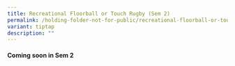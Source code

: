 ```yaml
---
title: Recreational Floorball or Touch Rugby (Sem 2)
permalink: /holding-folder-not-for-public/recreational-floorball-or-touch-rugby-sem-2/
variant: tiptap
description: ""
---
```

<h4><strong>Coming soon in Sem 2</strong></h4>
<p></p>